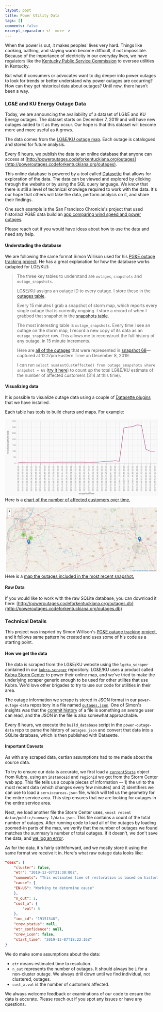 ```yaml
---
layout: post
title: Power Utility Data
tags: []
comments: false
excerpt_separator: <!--more-->
---
```


When the power is out, it makes peoples' lives very hard. Things like cooking, bathing, and staying warm become difficult, if not impossible. Because of the importance of electricity in our everyday lives, we have regulators like the [Kentucky Public Service Commission](https://psc.ky.gov/Home/Utilities) to oversee utilities in Kentucky.

But what if consumers or advocates want to dig deeper into power outages to look for trends or better understand why power outages are occurring? How can they get historical data about outages? Until now, there hasn't been a way.
<!--more-->

### LG&E and KU Energy Outage Data

Today, we are announcing the availability of a dataset of LG&E and KU Energy outages. The dataset starts on December 7, 2019 and will have new outages added to it as they occur. Our hope is that this dataset will become more and more useful as it grows.

The data comes from the [LG&E/KU outage map](https://stormcenter.lge-ku.com/default.html). Each outage is catalogued and stored for future analysis.

Every 6 hours, we publish the data to an online database that anyone can access at [http://poweroutages.codeforkentuckiana.org/outages](http://poweroutages.codeforkentuckiana.org/outages).

This online database is powered by a tool called [Datasette](https://github.com/simonw/datasette) that allows for exploration of the data. The data can be viewed and explored by clicking through the website or by using the SQL query language. We know that there is still a level of technical knowlege required to work with the data. It's our hope that others will take the data, perform analysis on it, and share their findings.

One such example is the San Francisco Chronicle's project that used historiacl PG&E data build an [app comparing wind speed and power outages](https://projects.sfchronicle.com/2019/wind-outage-map/).

Please reach out if you would have ideas about how to use the data and need any help.

#### Understading the database

We are following the same format Simon Willison used for his [PG&E outage tracking project](https://simonwillison.net/2019/Oct/10/pge-outages/). He has a great explanation for how the database works (adapted for LGE/KU):

> The three key tables to understand are `outages`, `snapshots` and `outage_snapshots`.
>
> LG&E/KU assigns an outage ID to every outage. I store these in the [outages table](http://poweroutages.codeforkentuckiana.org/outages/outages).
>
> Every 15 minutes I grab a snapshot of storm map, which reports every single outage that is currently ongoing. I store a record of when I grabbed that snapshot in the [snapshots table](http://poweroutages.codeforkentuckiana.org/outages/snapshots).
>
> The most interesting table is `outage_snapshots`. Every time I see an outage on the storm map, I record a new copy of its data as an `outage_snapshot` row. This allows me to reconstruct the full history of any outage, in 15 minute increments.
>
> Here are [all of the outages](http://poweroutages.codeforkentuckiana.org/outages/outage_snapshots?snapshot=68) that were represented in [snapshot 68](http://poweroutages.codeforkentuckiana.org/outages/snapshots/68)—captured at 12:17pm Eastern Time on December 8, 2019.
>
> I can run `select sum(estCustAffected) from outage_snapshots where snapshot = 68` ([try it here](http://poweroutages.codeforkentuckiana.org/outages?sql=select+sum%28estCustAffected%29+from+outage_snapshots+where+snapshot+%3D+%3Aid&id=68)) to count up the total LG&E/KU estimate of the number of affected customers (314 at this time).

#### Visualizing data

It is possible to visualize outage data using a couple of [Datasette plugins](https://datasette.readthedocs.io/en/stable/plugins.html) that we have installed.

Each table has tools to build charts and maps. For example:

<a href="http://poweroutages.codeforkentuckiana.org/outages?sql=select+snapshots.id%2C+title+as+snapshotTime%2C+hash%2C+sum%28outage_snapshots.estCustAffected%29+as+totalEstCustAffected%0D%0Afrom+snapshots+join+outage_snapshots+on+snapshots.id+%3D+outage_snapshots.snapshot%0D%0Awhere+snapshots.id+%3E%3D+40+and+snapshots.id+%3C%3D+71%0D%0Agroup+by+snapshots.id+order+by+snapshots.id+desc+limit+150#g.mark=line&g.x_column=snapshotTime&g.x_type=ordinal&g.y_column=totalEstCustAffected&g.y_type=quantitative"><img src="../img/2019-12-18-power-utility-data/customers_affected_over_time.png" alt="A chart of customers affected by power outages over time."></a>
Here is a <a href="http://poweroutages.codeforkentuckiana.org/outages?sql=select+snapshots.id%2C+title+as+snapshotTime%2C+hash%2C+sum%28outage_snapshots.estCustAffected%29+as+totalEstCustAffected%0D%0Afrom+snapshots+join+outage_snapshots+on+snapshots.id+%3D+outage_snapshots.snapshot%0D%0Awhere+snapshots.id+%3E%3D+40+and+snapshots.id+%3C%3D+71%0D%0Agroup+by+snapshots.id+order+by+snapshots.id+desc+limit+150#g.mark=line&g.x_column=snapshotTime&g.x_type=ordinal&g.y_column=totalEstCustAffected&g.y_type=quantitative">chart of the number of affected customers over time.</a>

<a href="http://poweroutages.codeforkentuckiana.org/outages?sql=select+snapshots.id%2C+title+as+snapshotTime%2C+hash%2C+sum%28outage_snapshots.estCustAffected%29+as+totalEstCustAffected%0D%0Afrom+snapshots+join+outage_snapshots+on+snapshots.id+%3D+outage_snapshots.snapshot%0D%0Awhere+snapshots.id+%3E%3D+40+and+snapshots.id+%3C%3D+71%0D%0Agroup+by+snapshots.id+order+by+snapshots.id+desc+limit+150#g.mark=line&g.x_column=snapshotTime&g.x_type=ordinal&g.y_column=totalEstCustAffected&g.y_type=quantitative"><img src="../img/2019-12-18-power-utility-data/most_recent_outages_map.png" alt="A map of outages for the most recent outage snapshot."></a>
Here is a <a href="http://poweroutages.codeforkentuckiana.org/outages?sql=select+snapshots.id%2C+title+as+snapshotTime%2C+hash%2C+sum%28outage_snapshots.estCustAffected%29+as+totalEstCustAffected%0D%0Afrom+snapshots+join+outage_snapshots+on+snapshots.id+%3D+outage_snapshots.snapshot%0D%0Awhere+snapshots.id+%3E%3D+40+and+snapshots.id+%3C%3D+71%0D%0Agroup+by+snapshots.id+order+by+snapshots.id+desc+limit+150#g.mark=line&g.x_column=snapshotTime&g.x_type=ordinal&g.y_column=totalEstCustAffected&g.y_type=quantitative">map the outages included in the most recent snapshot.</a>

#### Raw Data

If you would like to work with the raw SQLite database, you can download it here: [http://poweroutages.codeforkentuckiana.org/outages.db](http://poweroutages.codeforkentuckiana.org/outages.db)

### Technical Details

This project was inspried by Simon Willison's [PG&E outage tracking project](https://simonwillison.net/2019/Oct/10/pge-outages/), and it follows same pattern he created and uses some of his code as a starting point.

#### How we get the data

The data is scraped from the LG&E/KU website using the `lgeku_scraper` contained in our [`kubra-scraper`](https://github.com/codeforkyana/kubra-scraper) repository. LG&E/KU uses a product called [Kubra Storm Center](https://kubra.com/solutions/utility-maps/storm-center-outage-mapping/) to power their online map, and we've tried to make the underlying scraper generic enough to be used for other utilites that use Kubra. We'd love other brigades to try to use our code for utilities in their area.

The outage information we scrape is stored in JSON format in our `power-outage-data` repository in a file named [`outages.json`](https://github.com/codeforkyana/power-outage-data/blob/master/lgeku/outages.json). One of Simon's insights was that the [commit history](https://github.com/codeforkyana/power-outage-data/commits/master/lgeku/outages.json) of a file is something an average user can read, and the JSON in the file is also somewhat approachable.

Every 6 hours, we execute the `build_database` script in the `power-outage-data` repo to parse the history of `outages.json` and convert that data into a SQLite database, which is then published with Datasette.

#### Important Caveats

As with any scraped data, certian assumptions had to me made about the source data.

To try to ensure our data is accurate, we first load a [`currentState`](https://kubra.io/stormcenter/api/v1/stormcenters/877fd1e9-4162-473f-b782-d8a53a85326b/views/a6cee9e4-312b-4b77-9913-2ae371eb860d/currentState?preview=false) object from Kubra, using an `instanceId` and `regionId` we got from the Storm Center web app. This file tells us a couple pieces of information -- 1) the url to the most recent data (which changes every few minutes) and 2) identifiers we can use to load a `serviceareas.json` file, which will tell us the geometry for the entire service area. This step ensures that we are looking for outages in the entire service area.

Next, we load another file the Storm Center uses, `<most recent data>/public/summary-1/data.json`. This file contains a count of the total number of outages. After running code to load all of the outages by loading zoomed-in parts of the map, we verify that the number of outages we found matches the summary's number of total outages. If it doesn't, we don't save the data, and [we log an error](https://github.com/codeforkyana/kubra-scraper/actions).

As for the data, it's fairly strihtforward, and we mostly store it using the same format we receive it in. Here's what raw outage data looks like:

```json
"desc": {
    "cluster": false,
    "etr": "2019-12-07T21:30:00Z",
    "comments": "This estimated time of restoration is based on historical averages of the time required to make similar repairs in this area.  We will update the estimate as more information becomes available.  Please check back for updates.",
    "cause": {
    "EN-US": "Working to determine cause"
    },
    "n_out": 1,
    "cust_a": {
        "val": 8
    },
    "inc_id": "19151346",
    "crew_status": null,
    "etr_confidence": null,
    "crew_icon": false,
    "start_time": "2019-12-07T18:22:16Z"
}
```

We do make some assumptions about the data:

* `etr` means estimated time to resolution.
* `n_out` represents the number of outages. It should always be `1` for a non-cluster outage. We always drill down until we find individual, not clustered, outages.
* `cust_a.val` is the number of customers affected.

We always welcome feedback or examinations of our code to ensure the data is accurate. Please reach out if you spot any issues or have any questions.
